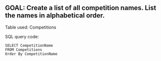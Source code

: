 
## GOAL: Create a list of all competition names. List the names in alphabetical order.

Table used: Competitions


SQL query code:
```  
SELECT CompetitionName
FROM Competitions
Order By CompetitionName
```
